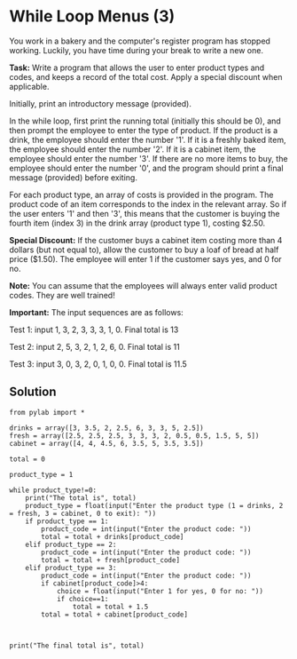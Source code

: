 # While Loop Menus (3)

You work in a bakery and the computer's register program has stopped working. Luckily, you have time during your break to write a new one. 

**Task:** Write a program that allows the user to enter product types and codes, and keeps a record of the total cost. Apply a special discount when applicable.

Initially, print an introductory message (provided).

In the while loop, first print the running total (initially this should be 0), and then prompt the employee to enter the type of product. If the product is a drink, the employee should enter the number '1'. If it is a freshly baked item, the employee should enter the number '2'. If it is a cabinet item, the employee should enter the number '3'. If there are no more items to buy, the employee should enter the number '0', and the program should print a final message (provided) before exiting. 

For each product type, an array of costs is provided in the program. The product code of an item corresponds to the index in the relevant array. So if the user enters '1' and then '3', this means that the customer is buying the fourth item (index 3) in the drink array (product type 1), costing $2.50. 

**Special Discount:** If the customer buys a cabinet item costing more than 4 dollars (but not equal to), allow the customer to buy a loaf of bread at half price ($1.50). The employee will enter 1 if the customer says yes, and 0 for no.

**Note:** You can assume that the employees will always enter valid product codes. They are well trained!

**Important:** The input sequences are as follows:

Test 1: input 1, 3, 2, 3, 3, 3, 1, 0. Final total is 13

Test 2: input 2, 5, 3, 2, 1, 2, 6, 0. Final total is 11

Test 3: input 3, 0, 3, 2, 0, 1, 0, 0. Final total is 11.5

## Solution

```
from pylab import *

drinks = array([3, 3.5, 2, 2.5, 6, 3, 3, 5, 2.5])
fresh = array([2.5, 2.5, 2.5, 3, 3, 3, 2, 0.5, 0.5, 1.5, 5, 5])
cabinet = array([4, 4, 4.5, 6, 3.5, 5, 3.5, 3.5])

total = 0

product_type = 1

while product_type!=0:
    print("The total is", total)
    product_type = float(input("Enter the product type (1 = drinks, 2 = fresh, 3 = cabinet, 0 to exit): "))
    if product_type == 1:
        product_code = int(input("Enter the product code: "))
        total = total + drinks[product_code]
    elif product_type == 2:
        product_code = int(input("Enter the product code: "))
        total = total + fresh[product_code]
    elif product_type == 3:
        product_code = int(input("Enter the product code: "))
        if cabinet[product_code]>4:
            choice = float(input("Enter 1 for yes, 0 for no: "))
            if choice==1:
                total = total + 1.5
        total = total + cabinet[product_code]
     
    

print("The final total is", total)
```
